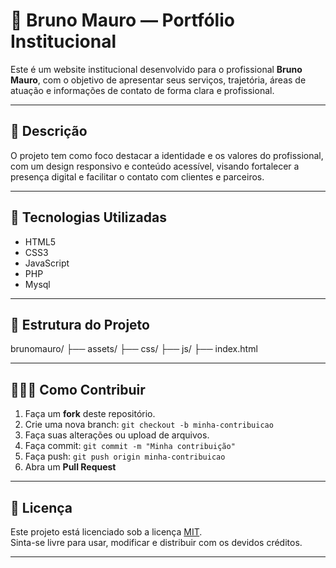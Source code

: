 # 📌 Bruno Mauro — Portfólio Institucional

Este é um website institucional desenvolvido para o profissional **Bruno Mauro**, com o objetivo de apresentar seus serviços, trajetória, áreas de atuação e informações de contato de forma clara e profissional.

---

## 🧾 Descrição

O projeto tem como foco destacar a identidade e os valores do profissional, com um design responsivo e conteúdo acessível, visando fortalecer a presença digital e facilitar o contato com clientes e parceiros.

---

## 🚀 Tecnologias Utilizadas

- HTML5  
- CSS3  
- JavaScript  
- PHP
- Mysql

---

## 📁 Estrutura do Projeto

brunomauro/ ├── assets/ ├── css/ ├── js/ ├── index.html 

---

## 👨🏽‍💻 Como Contribuir

1. Faça um **fork** deste repositório.
2. Crie uma nova branch: `git checkout -b minha-contribuicao`
3. Faça suas alterações ou upload de arquivos.
4. Faça commit: `git commit -m "Minha contribuição"`
5. Faça push: `git push origin minha-contribuicao`
6. Abra um **Pull Request**

---

## 📄 Licença

Este projeto está licenciado sob a licença [MIT](https://choosealicense.com/licenses/mit/).  
Sinta-se livre para usar, modificar e distribuir com os devidos créditos.

---
